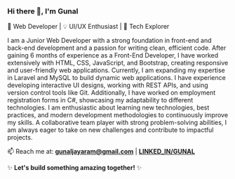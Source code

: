 ### Hi there 👋, I'm Gunal  

🎨 Web Developer | 💡 UI/UX Enthusiast | 🚀 Tech Explorer  

I am a Junior Web Developer with a strong foundation in front-end and back-end development and a passion for writing clean, efficient code. After gaining 6 months of experience as a Front-End Developer, I have worked extensively with HTML, CSS, JavaScript, and Bootstrap, creating responsive and user-friendly web applications.
Currently, I am expanding my expertise in Laravel and MySQL to build dynamic web applications. I have experience developing interactive UI designs, working with REST APIs, and using version control tools like Git. Additionally, I have worked on employment registration forms in C#, showcasing my adaptability to different technologies.
I am enthusiastic about learning new technologies, best practices, and modern development methodologies to continuously improve my skills. A collaborative team player with strong problem-solving abilities, I am always eager to take on new challenges and contribute to impactful projects.

📫 Reach me at: **[gunaljayaram@gmail.com](mailto:gunaljayaram@gmail.com)** | **[LINKED_IN/GUNAL](https://linkedin.com/in/gunal-j-68a72b227)**

✨ **Let's build something amazing together!** ✨  


<!---
Gunal0204/Gunal0204 is a ✨ special ✨ repository because its `README.md` (this file) appears on your GitHub profile.
You can click the Preview link to take a look at your changes.
--->

